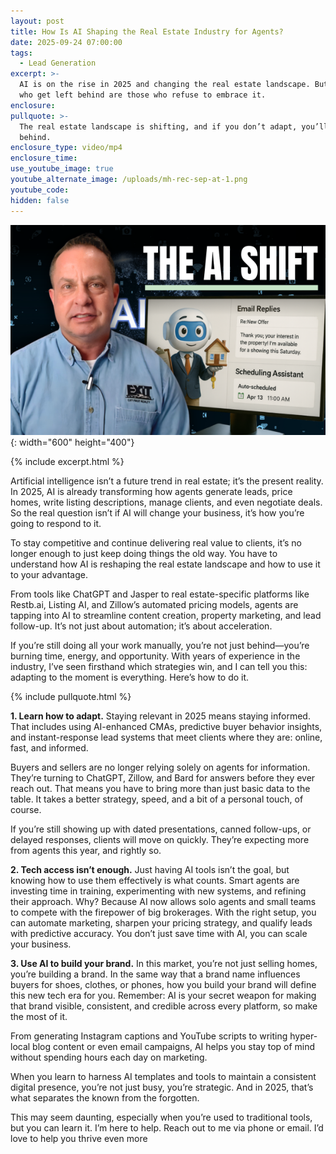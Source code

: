 ```yaml
---
layout: post
title: How Is AI Shaping the Real Estate Industry for Agents?
date: 2025-09-24 07:00:00
tags:
  - Lead Generation
excerpt: >-
  AI is on the rise in 2025 and changing the real estate landscape. But the ones
  who get left behind are those who refuse to embrace it.
enclosure:
pullquote: >-
  The real estate landscape is shifting, and if you don’t adapt, you’ll get left
  behind.
enclosure_type: video/mp4
enclosure_time:
use_youtube_image: true
youtube_alternate_image: /uploads/mh-rec-sep-at-1.png
youtube_code:
hidden: false
---
```

![](/uploads/mh-rec-sep-at-1-1.png){: width="600" height="400"}

{% include excerpt.html %}

Artificial intelligence isn’t a future trend in real estate; it’s the present reality. In 2025, AI is already transforming how agents generate leads, price homes, write listing descriptions, manage clients, and even negotiate deals. So the real question isn’t if AI will change your business, it’s how you’re going to respond to it.

To stay competitive and continue delivering real value to clients, it’s no longer enough to just keep doing things the old way. You have to understand how AI is reshaping the real estate landscape and how to use it to your advantage.

From tools like ChatGPT and Jasper to real estate-specific platforms like Restb.ai, Listing AI, and Zillow’s automated pricing models, agents are tapping into AI to streamline content creation, property marketing, and lead follow-up. It’s not just about automation; it’s about acceleration.

If you’re still doing all your work manually, you’re not just behind—you’re burning time, energy, and opportunity. With years of experience in the industry, I’ve seen firsthand which strategies win, and I can tell you this: adapting to the moment is everything. Here’s how to do it.

{% include pullquote.html %}

**1\. Learn how to adapt.** Staying relevant in 2025 means staying informed. That includes using AI-enhanced CMAs, predictive buyer behavior insights, and instant-response lead systems that meet clients where they are: online, fast, and informed.

Buyers and sellers are no longer relying solely on agents for information. They’re turning to ChatGPT, Zillow, and Bard for answers before they ever reach out. That means you have to bring more than just basic data to the table. It takes a better strategy, speed, and a bit of a personal touch, of course.

If you’re still showing up with dated presentations, canned follow-ups, or delayed responses, clients will move on quickly. They’re expecting more from agents this year, and rightly so.

**2\. Tech access isn’t enough.** Just having AI tools isn’t the goal, but knowing how to use them effectively is what counts. Smart agents are investing time in training, experimenting with new systems, and refining their approach. Why? Because AI now allows solo agents and small teams to compete with the firepower of big brokerages. With the right setup, you can automate marketing, sharpen your pricing strategy, and qualify leads with predictive accuracy. You don’t just save time with AI, you can scale your business.

**3\. Use AI to build your brand.** In this market, you’re not just selling homes, you’re building a brand. In the same way that a brand name influences buyers for shoes, clothes, or phones, how you build your brand will define this new tech era for you. Remember: AI is your secret weapon for making that brand visible, consistent, and credible across every platform, so make the most of it.

From generating Instagram captions and YouTube scripts to writing hyper-local blog content or even email campaigns, AI helps you stay top of mind without spending hours each day on marketing.

When you learn to harness AI templates and tools to maintain a consistent digital presence, you’re not just busy, you’re strategic. And in 2025, that’s what separates the known from the forgotten.

This may seem daunting, especially when you’re used to traditional tools, but you can learn it. I’m here to help. Reach out to me via phone or email. I’d love to help you thrive even more